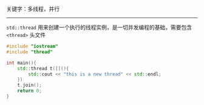 
关键字：多线程，并行

---

`std::thread` 用来创建一个执行的线程实例，是一切并发编程的基础，需要包含 `<thread>` 头文件

```cpp
#include "iostream"
#include "thread"

int main(){
	std::thread t([](){
		std::cout << "this is a new thread" << std::endl;
	})
	t.join();
	return 0;
}
```
